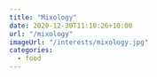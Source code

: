 ```yaml
---
title: "Mixology"
date: 2020-12-30T11:10:26+10:00
url: "/mixology"
imageUrl: "/interests/mixology.jpg"
categories:
  - food
---
```

